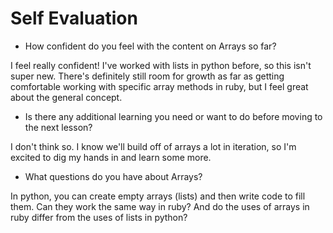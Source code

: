 # Self Evaluation

- How confident do you feel with the content on Arrays so far?

I feel really confident! I've worked with lists in python before, so this isn't super new. There's definitely still room for growth as far as getting comfortable working with specific array methods in ruby, but I feel great about the general concept.

- Is there any additional learning you need or want to do before moving to the next lesson?

I don't think so. I know we'll build off of arrays a lot in iteration, so I'm excited to dig my hands in and learn some more.

- What questions do you have about Arrays?

In python, you can create empty arrays (lists) and then write code to fill them. Can they work the same way in ruby? And do the uses of arrays in ruby differ from the uses of lists in python?